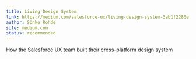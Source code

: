 ```yaml
---
title: Living Design System
link: https://medium.com/salesforce-ux/living-design-system-3ab1f2280ef7/
author: Sönke Rohde
site: medium.com
status: recommended
---
```


How the Salesforce UX team built their cross-platform design system
